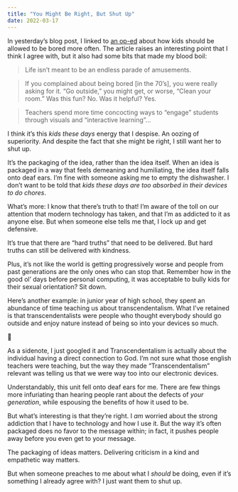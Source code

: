 ```yaml
---
title: "You Might Be Right, But Shut Up"
date: 2022-03-17
---
```


In yesterday’s blog post, I linked to [an op-ed](https://www.nytimes.com/2019/02/02/opinion/sunday/children-bored.html) about how kids should be allowed to be bored more often. The article raises an interesting point that I think I agree with, but it also had some bits that made my blood boil:

> Life isn’t meant to be an endless parade of amusements.

> If you complained about being bored \[in the 70’s\], you were really asking for it. “Go outside,” you might get, or worse, “Clean your room.” Was this fun? No. Was it helpful? Yes.

> Teachers spend more time concocting ways to “engage” students through visuals and “interactive learning”...

I think it’s this _kids these days_ energy that I despise. An oozing of superiority. And despite the fact that she might be right, I still want her to shut up.

It’s the packaging of the idea, rather than the idea itself. When an idea is packaged in a way that feels demeaning and humiliating, the idea itself falls onto deaf ears. I’m fine with someone asking me to empty the dishwasher. I don’t want to be told that _kids these days are too absorbed in their devices to do chores_.

What’s more: I know that there’s truth to that! I’m aware of the toll on our attention that modern technology has taken, and that I’m as addicted to it as anyone else. But when someone else tells me that, I lock up and get defensive.

It’s true that there are “hard truths” that need to be delivered. But hard truths can still be delivered with kindness.

Plus, it’s not like the world is getting progressively worse and people from past generations are the only ones who can stop that. Remember how in the good ol’ days before personal computing, it was acceptable to bully kids for their sexual orientation? Sit down.

Here’s another example: in junior year of high school, they spent an abundance of time teaching us about transcendentalism. What I’ve retained is that transcendentalists were people who thought everybody should go outside and enjoy nature instead of being so into your devices so much.

👋

As a sidenote, I just googled it and Transcendentalism is actually about the individual having a direct connection to God. I’m not sure what those english teachers were teaching, but the way they made “Transcendentalism” relevant was telling us that we were way too into our electronic devices.

Understandably, this unit fell onto deaf ears for me. There are few things more infuriating than hearing people rant about the defects of _your generation_, while espousing the benefits of how it used to be.

But what’s interesting is that they’re right. I _am_ worried about the strong addiction that I have to technology and how I use it. But the way it’s often packaged does no favor to the message within; in fact, it pushes people away before you even get to your message.

The packaging of ideas matters. Delivering criticism in a kind and empathetic way matters.

But when someone preaches to me about what I _should_ be doing, even if it’s something I already agree with? I just want them to shut up.
